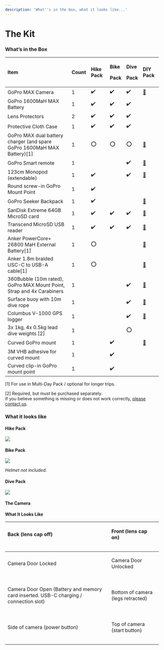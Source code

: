 ```yaml
---
description: 'What''s in the box, what it looks like...'
---
```


# The Kit

### What’s in the Box

<table>
  <thead>
    <tr>
      <th style="text-align:left">Item</th>
      <th style="text-align:left">Count</th>
      <th style="text-align:left">Hike Pack</th>
      <th style="text-align:left">
        <p>Bike</p>
        <p>Pack</p>
      </th>
      <th style="text-align:left">
        <p>Dive</p>
        <p>Pack</p>
      </th>
      <th style="text-align:left">DIY Pack</th>
    </tr>
  </thead>
  <tbody>
    <tr>
      <td style="text-align:left">GoPro MAX Camera</td>
      <td style="text-align:left">1</td>
      <td style="text-align:left">&#x2714;&#xFE0F;</td>
      <td style="text-align:left">&#x2714;&#xFE0F;</td>
      <td style="text-align:left">&#x2714;&#xFE0F;</td>
      <td style="text-align:left"><a href="https://gopro.com/en/us/shop/cameras/max/CHDHZ-201-master.html">&#x1F6D2;</a>
      </td>
    </tr>
    <tr>
      <td style="text-align:left">GoPro 1600MaH MAX Battery</td>
      <td style="text-align:left">1</td>
      <td style="text-align:left">&#x2714;&#xFE0F;</td>
      <td style="text-align:left">&#x2714;&#xFE0F;</td>
      <td style="text-align:left">&#x2714;&#xFE0F;</td>
      <td style="text-align:left"></td>
    </tr>
    <tr>
      <td style="text-align:left">Lens Protectors</td>
      <td style="text-align:left">2</td>
      <td style="text-align:left">&#x2714;&#xFE0F;</td>
      <td style="text-align:left">&#x2714;&#xFE0F;</td>
      <td style="text-align:left">&#x2714;&#xFE0F;</td>
      <td style="text-align:left"></td>
    </tr>
    <tr>
      <td style="text-align:left">Protective Cloth Case</td>
      <td style="text-align:left">1</td>
      <td style="text-align:left">&#x2714;&#xFE0F;</td>
      <td style="text-align:left">&#x2714;&#xFE0F;</td>
      <td style="text-align:left">&#x2714;&#xFE0F;</td>
      <td style="text-align:left"></td>
    </tr>
    <tr>
      <td style="text-align:left">GoPro MAX dual battery charger (and spare GoPro 1600MaH MAX Battery)[1]</td>
      <td
      style="text-align:left">1</td>
        <td style="text-align:left">&#x2B55;</td>
        <td style="text-align:left">&#x2B55;</td>
        <td style="text-align:left">&#x2B55;</td>
        <td style="text-align:left"><a href="https://gopro.com/en/us/shop/mounts-accessories/max-dual-battery-charger-plus-battery/ACDBD-001.html">&#x1F6D2;</a>
        </td>
    </tr>
    <tr>
      <td style="text-align:left">GoPro Smart remote</td>
      <td style="text-align:left">1</td>
      <td style="text-align:left"></td>
      <td style="text-align:left"></td>
      <td style="text-align:left">&#x2714;&#xFE0F;</td>
      <td style="text-align:left"><a href="https://gopro.com/en/gb/shop/mounts-accessories/smart-remote/ARMTE-002-EU.html">&#x1F6D2;</a>
      </td>
    </tr>
    <tr>
      <td style="text-align:left">123cm Monopod (extendable)</td>
      <td style="text-align:left">1</td>
      <td style="text-align:left">&#x2714;&#xFE0F;</td>
      <td style="text-align:left"></td>
      <td style="text-align:left">&#x2714;&#xFE0F;</td>
      <td style="text-align:left"><a href="https://smile.amazon.co.uk/dp/B00X9SM134/">&#x1F6D2;</a>
      </td>
    </tr>
    <tr>
      <td style="text-align:left">Round screw-in GoPro Mount Point</td>
      <td style="text-align:left">1</td>
      <td style="text-align:left">&#x2714;&#xFE0F;</td>
      <td style="text-align:left"></td>
      <td style="text-align:left"></td>
      <td style="text-align:left"></td>
    </tr>
    <tr>
      <td style="text-align:left">GoPro Seeker Backpack</td>
      <td style="text-align:left">1</td>
      <td style="text-align:left">&#x2714;&#xFE0F;</td>
      <td style="text-align:left"></td>
      <td style="text-align:left"></td>
      <td style="text-align:left"><a href="https://gopro.com/en/us/shop/accessories/seeker/AWOPB-002.html">&#x1F6D2;</a>
      </td>
    </tr>
    <tr>
      <td style="text-align:left">SanDisk Extreme 64GB MicroSD card</td>
      <td style="text-align:left">1</td>
      <td style="text-align:left">&#x2714;&#xFE0F;</td>
      <td style="text-align:left">&#x2714;&#xFE0F;</td>
      <td style="text-align:left">&#x2714;&#xFE0F;</td>
      <td style="text-align:left"><a href="https://www.amazon.co.uk/SanDisk-Extreme-microSDXC-Adapter-Performance/dp/B07FCMBLV6/">&#x1F6D2;</a>
      </td>
    </tr>
    <tr>
      <td style="text-align:left">Transcend MicroSD USB reader</td>
      <td style="text-align:left">1</td>
      <td style="text-align:left">&#x2714;&#xFE0F;</td>
      <td style="text-align:left">&#x2714;&#xFE0F;</td>
      <td style="text-align:left">&#x2714;&#xFE0F;</td>
      <td style="text-align:left"><a href="https://www.amazon.co.uk/dp/B009D79VH4/ref=pe_3187911_189395841_TE_dp_1">&#x1F6D2;</a>
      </td>
    </tr>
    <tr>
      <td style="text-align:left">Anker PowerCore+ 26800 MaH External Battery[1]</td>
      <td style="text-align:left">1</td>
      <td style="text-align:left">&#x2B55;</td>
      <td style="text-align:left"></td>
      <td style="text-align:left"></td>
      <td style="text-align:left"><a href="https://www.amazon.co.uk/dp/B01MTSA2CG?ref_=pe_3187911_248764861_302_E_DDE_dt_1">&#x1F6D2;</a>
      </td>
    </tr>
    <tr>
      <td style="text-align:left">Anker 1.8m braided USC-C to USB-A cable[1]</td>
      <td style="text-align:left">1</td>
      <td style="text-align:left">&#x2B55;</td>
      <td style="text-align:left"></td>
      <td style="text-align:left"></td>
      <td style="text-align:left"><a href="https://www.amazon.co.uk/dp/B01M5GMZ6X/ref=pe_3187911_185740111_TE_item">&#x1F6D2;</a>
      </td>
    </tr>
    <tr>
      <td style="text-align:left">360Bubble (10m rated), GoPro MAX Mount Point, Strap and 4x Carabiners</td>
      <td
      style="text-align:left">1</td>
        <td style="text-align:left"></td>
        <td style="text-align:left"></td>
        <td style="text-align:left">&#x2714;&#xFE0F;</td>
        <td style="text-align:left"><a href="https://360bubble.co/products/pre-order-360bubble-underwater-housing-for-360-cameras-10m">&#x1F6D2;</a>
        </td>
    </tr>
    <tr>
      <td style="text-align:left">Surface buoy with 10m dive rope</td>
      <td style="text-align:left">1</td>
      <td style="text-align:left"></td>
      <td style="text-align:left"></td>
      <td style="text-align:left">&#x2714;&#xFE0F;</td>
      <td style="text-align:left"><a href="https://www.amazon.co.uk/dp/B07DDCMYYZ/">&#x1F6D2;</a>
      </td>
    </tr>
    <tr>
      <td style="text-align:left">Columbus V-1000 GPS logger</td>
      <td style="text-align:left">1</td>
      <td style="text-align:left"></td>
      <td style="text-align:left"></td>
      <td style="text-align:left">&#x2714;&#xFE0F;</td>
      <td style="text-align:left"><a href="https://www.amazon.com/Columbus-Barometric-Temperature-Navigation-Compatible/dp/B01IKV65QS">&#x1F6D2;</a>
      </td>
    </tr>
    <tr>
      <td style="text-align:left">3x 1kg, 4x 0.5kg lead dive weights [2]</td>
      <td style="text-align:left">1</td>
      <td style="text-align:left"></td>
      <td style="text-align:left"></td>
      <td style="text-align:left">&#x2B55;</td>
      <td style="text-align:left"></td>
    </tr>
    <tr>
      <td style="text-align:left">Curved GoPro mount</td>
      <td style="text-align:left">1</td>
      <td style="text-align:left"></td>
      <td style="text-align:left">&#x2714;&#xFE0F;</td>
      <td style="text-align:left"></td>
      <td style="text-align:left"><a href="https://smile.amazon.co.uk/Neewer-Accessory-GoPro-Session-Black/dp/B0114A2O1W">&#x1F6D2;</a>
      </td>
    </tr>
    <tr>
      <td style="text-align:left">3M VHB adhesive for curved mount</td>
      <td style="text-align:left">1</td>
      <td style="text-align:left"></td>
      <td style="text-align:left">&#x2714;&#xFE0F;</td>
      <td style="text-align:left"></td>
      <td style="text-align:left"></td>
    </tr>
    <tr>
      <td style="text-align:left">Curved clip-in GoPro mount point</td>
      <td style="text-align:left">1</td>
      <td style="text-align:left"></td>
      <td style="text-align:left">&#x2714;&#xFE0F;</td>
      <td style="text-align:left"></td>
      <td style="text-align:left"></td>
    </tr>
  </tbody>
</table>

\[1\] For use in Multi-Day Pack / optional for longer trips.

\[2\] Required, but must be purchased separately.  
If you believe something is missing or does not work correctly, [please contact us](https://www.trekview.org/contact/).



### What it looks like

#### Hike Pack

![](https://lh6.googleusercontent.com/ALD_4tbcIGvynJWxvA0fkK-IIFVETKn4VZICJuCTA6x7a2Q3isoamMW51VIwtxtlNqayr2zlj9mTzI5jvBBEaWCxOdrJJG3K27MSiys3dVu8lyUliJi1L3vFozSwx9nfCydUqylH)

#### Bike Pack

![](https://lh4.googleusercontent.com/MiEajqIxt-8mjjB20iJMAKlM2yQSRZ3Jea9CrQ0x-QVwxE69rQIEjiR2UeT4KzsZvfsWoq2DUKGgqC_QW16U7A0wZCfNWV-7-HnSel_thnJhWiJW5zknUhcBbze3PmlkFCirNfBl)

_Helmet not included._

#### Dive Pack

![](https://lh6.googleusercontent.com/PEbrdCrx-GQrFiK5u5Wixkhxuz-BSi3dV4mTuE-GUPEgzrYu5XLXfko5G5R2EeH16Hvbrzh1DgR3YJRfDylKGnFE8EQq9Oe2uC3nJ4X3xYGQmIGu2btwjinDczTVE2ZdQHgzBMXd)



#### The Camera

**What It Looks Like**

<table>
  <thead>
    <tr>
      <th style="text-align:left">
        <p>Back (lens cap off)</p>
        <p>
          <img src="https://lh5.googleusercontent.com/EkxcT-kj9wpkK6c57PSh_Z_Bw-PMjwGjNb0QWJhaTzEi_eAfDDebO2A-CkAmH63OiAIniT_TaDtBF_ePVMM_M2-3j23Nf2CwkK3smZflvlw_n6YZeF8DgLewKKUVzq1HIBOG_kyO"
          alt/>
        </p>
      </th>
      <th style="text-align:left">
        <p>Front (lens cap on)</p>
        <p>
          <img src="https://lh3.googleusercontent.com/8-owtRSzmDTcmdRgERrCghflMl2vJ1zPWPEMNUB44L8QGWI_-fxa0MXI7CphWuVEax5qQ2FZGEpT7srawJaMzXypIUpaJx2XM7G0G81M347CsX0ielMv82d4_DVz1M3e4-GIlPDM"
          alt/>
        </p>
      </th>
    </tr>
  </thead>
  <tbody>
    <tr>
      <td style="text-align:left">
        <p>Camera Door Locked</p>
        <p>
          <img src="https://lh5.googleusercontent.com/4YaaUekybxbmKO5F4_pTGUeZz6fTVdMIL89tti2TC7uI-9rHEGJWcPuYYhETNBT4fmxsUu8ZDvhFIn4Djg4GZV_nzwJ4X25TIi_wWAV_X3pgQn_IjBBIZD3Znjzxjk-RwR_jAp10"
          alt/>
        </p>
      </td>
      <td style="text-align:left">
        <p>Camera Door Unlocked</p>
        <p>
          <img src="https://lh6.googleusercontent.com/KPEPZmnJNCa4EIe_zjLNtAMIiD7pDrs7mcr9ZatVFXBxA5q8ZPFw_HIy6t9WgMi0lrmCZtIg607GzV5TV1WpER8Vjni3hgEBZcTy5lAXbHu2tsvPW8yyberuS8oyvPqLVOD5Sz5t"
          alt/>
        </p>
      </td>
    </tr>
    <tr>
      <td style="text-align:left">
        <p>Camera Door Open (Battery and memory card inserted. USB-C charging / connection
          slot)</p>
        <p>
          <img src="https://lh6.googleusercontent.com/gvkBZacx4dNLf9N1slXv0ZRIrmNISBJckbQrsGOv4GnrR1o1RjAxrW7yHawSRvGtfE3VX6qL6khI-w9PvpQckuBpK23XfNl6kObHs8VlmKFwHgt60hgRE6aOajaJmO7mp75c2dfx"
          alt/>
        </p>
      </td>
      <td style="text-align:left">
        <p>Bottom of camera (legs retracted)</p>
        <p>
          <img src="https://lh3.googleusercontent.com/7HHIbDuw3ScOY5A_3Q5B78_WYnRUBNk3zJnzklDAL-IlbGgq9lYfvCZab91RRk-_QyJhyCEopoa7tttHFQfsZ4kEiuDa18njvvPacqSeVA6ZbY7vD4RL03kr8B662UPVYE8pLTUB"
          alt/>
        </p>
      </td>
    </tr>
    <tr>
      <td style="text-align:left">
        <p>Side of camera (power button)</p>
        <p>
          <img src="https://lh4.googleusercontent.com/Gu4_reMdroV01lmefEiiGdN8akmI18pn4Q--CmYC9nlFcn7KIGxP3L2gmnf02s7ivmuLPUSwotui4nmeeZP4nhZxVmwKgjTPUBhrerA9orBgXNhexGd5Km4bFSJ8mV2J07pzhk1o"
          alt/>
        </p>
      </td>
      <td style="text-align:left">
        <p>Top of camera (start button)</p>
        <p>
          <img src="https://lh4.googleusercontent.com/oORxp_Ofpr-xR9zB69b9YNkkaDJF4oulz8e9KjhlHwGlEqsmOXh3ftXVJ52j7qEn4ETihR5zSz91kA8tP9m6jdG-Tgj_AfhA-vBT7R4IgXrLXzZ6hEQ67oU7tTaa4rjgzmFCBNkd"
          alt/>
        </p>
      </td>
    </tr>
  </tbody>
</table>



